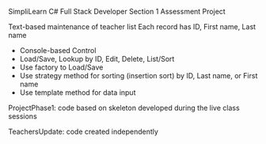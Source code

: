﻿SimpliLearn C# Full Stack Developer Section 1 Assessment Project

Text-based maintenance of teacher list
Each record has ID, First name, Last name

* Console-based Control
* Load/Save, Lookup by ID, Edit, Delete, List/Sort
* Use factory to Load/Save
* Use strategy method for sorting (insertion sort) by ID, Last name, or First name
* Use template method for data input


ProjectPhase1: code based on skeleton developed during the live class sessions

TeachersUpdate: code created independently
